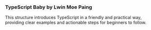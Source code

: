 ### **TypeScript Baby by Lwin Moe Paing**

This structure introduces TypeScript in a friendly and practical way, providing clear examples and actionable steps for beginners to follow.